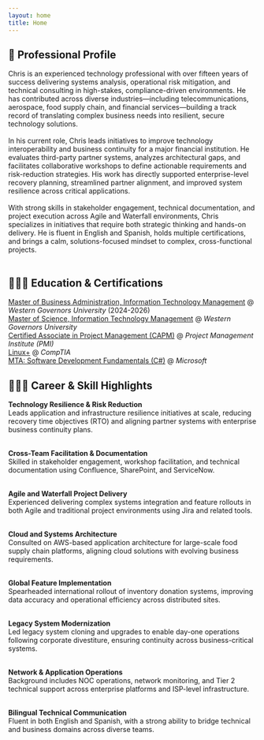 ```yaml
---
layout: home
title: Home
---
```

<!--
[Click here](/cv) to see the full CV, and [here](/cv.pdf) to download a print version. The theme also ships with a blog: [click here](/posts) to scroll posts from the most recent. Finally, [click here](/404) to see a page that can't be found.
<br><br><br>
-->


## 👤 Professional Profile
Chris is an experienced technology professional with over fifteen years of success delivering systems analysis, operational risk mitigation, and technical consulting in high-stakes, compliance-driven environments. He has contributed across diverse industries—including telecommunications, aerospace, food supply chain, and financial services—building a track record of translating complex business needs into resilient, secure technology solutions.
<br><br>
In his current role, Chris leads initiatives to improve technology interoperability and business continuity for a major financial institution. He evaluates third-party partner systems, analyzes architectural gaps, and facilitates collaborative workshops to define actionable requirements and risk-reduction strategies. His work has directly supported enterprise-level recovery planning, streamlined partner alignment, and improved system resilience across critical applications.
<br><br>
With strong skills in stakeholder engagement, technical documentation, and project execution across Agile and Waterfall environments, Chris specializes in initiatives that require both strategic thinking and hands-on delivery. He is fluent in English and Spanish, holds multiple certifications, and brings a calm, solutions-focused mindset to complex, cross-functional projects.
<br><br>


## 👨🏻‍🎓 Education & Certifications
<a href="https://www.wgu.edu/online-business-degrees/mba-masters-business-administration-it-management-program.html" target="_blank" rel="noopener noreferrer">Master of Business Administration, Information Technology Management</a> @ _Western Governors University_ (2024-2026) <br>
<a href="https://www.wgu.edu/online-it-degrees/information-technology-management-masters-program.html" target ="_blank" rel="noopener noreferrer">Master of Science, Information Technology Management</a> @ _Western Governors University_ <br>
<a href="https://www.credly.com/badges/53d36d2b-f25e-438c-a1df-50556c585e59" target ="_blank" rel="noopener noreferrer">Certified Associate in Project Management (CAPM)</a> @ _Project Management Institute (PMI)_ <br>
<a href="https://www.credly.com/badges/522af907-eef4-43cd-8431-bb02636bd5f5" target ="_blank" rel="noopener noreferrer">Linux+</a> @ _CompTIA_ <br>
<a href="https://www.credly.com/earner/earned/badge/7c19476b-a729-4cd3-9e9c-9f73289ee52d" target ="_blank" rel="noopener noreferrer">MTA: Software Development Fundamentals (C#)</a> @ _Microsoft_ <br>


## 👨🏻‍💻 Career & Skill Highlights

  
  **Technology Resilience & Risk Reduction**<br>
  Leads application and infrastructure resilience initiatives at scale, reducing recovery time objectives (RTO) and aligning partner systems with enterprise business continuity plans.<br><br>

  **Cross-Team Facilitation & Documentation**<br>
  Skilled in stakeholder engagement, workshop facilitation, and technical documentation using Confluence, SharePoint, and ServiceNow.<br><br>

  **Agile and Waterfall Project Delivery**<br>
  Experienced delivering complex systems integration and feature rollouts in both Agile and traditional project environments using Jira and related tools.<br><br>

  **Cloud and Systems Architecture**<br>
  Consulted on AWS-based application architecture for large-scale food supply chain platforms, aligning cloud solutions with evolving business requirements.<br><br>

  **Global Feature Implementation**<br>
  Spearheaded international rollout of inventory donation systems, improving data accuracy and operational efficiency across distributed sites.<br><br>

  **Legacy System Modernization**<br>
  Led legacy system cloning and upgrades to enable day-one operations following corporate divestiture, ensuring continuity across business-critical systems.<br><br>

  **Network & Application Operations**<br>
  Background includes NOC operations, network monitoring, and Tier 2 technical support across enterprise platforms and ISP-level infrastructure.<br><br>

  **Bilingual Technical Communication**<br>
  Fluent in both English and Spanish, with a strong ability to bridge technical and business domains across diverse teams.<br><br>

<!--
{% include archive.html %}
-->